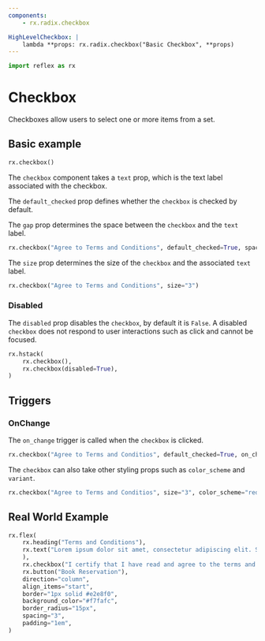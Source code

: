 ```yaml
---
components:
    - rx.radix.checkbox

HighLevelCheckbox: |
    lambda **props: rx.radix.checkbox("Basic Checkbox", **props)
---
```


```python exec
import reflex as rx
```

# Checkbox

Checkboxes allow users to select one or more items from a set.

## Basic example

```python demo
rx.checkbox()
```

The `checkbox` component takes a `text` prop, which is the text label associated with the checkbox.

The `default_checked` prop defines whether the `checkbox` is checked by default.

The `gap` prop determines the space between the `checkbox` and the `text` label.

```python demo
rx.checkbox("Agree to Terms and Conditions", default_checked=True, spacing="2")

```

The `size` prop determines the size of the `checkbox` and the associated `text` label.

```python demo
rx.checkbox("Agree to Terms and Conditions", size="3")
```

### Disabled

The `disabled` prop disables the `checkbox`, by default it is `False`. A disabled `checkbox` does not respond to user interactions such as click and cannot be focused.

```python demo
rx.hstack(
    rx.checkbox(),
    rx.checkbox(disabled=True),
)
```

## Triggers

### OnChange

The `on_change` trigger is called when the `checkbox` is clicked.

```python demo
rx.checkbox("Agree to Terms and Conditios", default_checked=True, on_change=rx.window_alert("Checked!"))
```

The `checkbox` can also take other styling props such as `color_scheme` and `variant`.

```python demo
rx.checkbox("Agree to Terms and Conditios", size="3", color_scheme="red", variant="soft")
```

## Real World Example

```python demo
rx.flex(
    rx.heading("Terms and Conditions"),
    rx.text("Lorem ipsum dolor sit amet, consectetur adipiscing elit. Sed neque elit, tristique placerat feugiat ac, facilisis vitae arcu. Proin eget egestas augue. Praesent ut  sem nec arcu 'pellentesque aliquet. Duis dapibus diam vel metus tempus vulputate.",
    ),
    rx.checkbox("I certify that I have read and agree to the terms and conditions for this reservation.", spacing="2", size="2", default_checked=True),
    rx.button("Book Reservation"),
    direction="column",
    align_items="start",
    border="1px solid #e2e8f0",
    background_color="#f7fafc",
    border_radius="15px",
    spacing="3",
    padding="1em",
)
```
